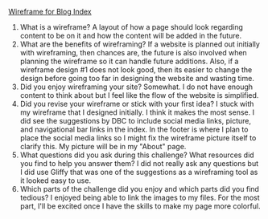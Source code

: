 [Wireframe for Blog Index](imgs/wireframe-blog-index.png)

1. What is a wireframe?
  A layout of how a page should look regarding content to be on it and how the content will be added in the future.
2. What are the benefits of wireframing?
  If a website is planned out initially with wireframing, then chances are, the future is also involved when planning the wireframe so it can handle future additions.  Also, if a wireframe design #1 does not look good, then its easier to change the design before going too far in designing the website and wasting time.
3. Did you enjoy wireframing your site?
  Somewhat.  I do not have enough content to think about but I feel like the flow of the website is simplified.
4. Did you revise your wireframe or stick with your first idea?
  I stuck with my wireframe that I designed initially.  I think it makes the most sense.  I did see the suggestions by DBC to include social media links, picture, and navigational bar links in the index.  In the footer is where I plan to place the social media links so I might fix the wireframe picture itself to clarify this. My picture will be in my "About" page.
5. What questions did you ask during this challenge? What resources did you find to help you answer them?
  I did not really ask any questions but I did use Gliffy that was one of the suggestions as a wireframing tool as it looked easy to use.
6. Which parts of the challenge did you enjoy and which parts did you find tedious?
  I enjoyed being able to link the images to my files.  For the most part, I'll be excited once I have the skills to make my page more colorful.